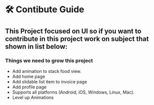 <h1> 🛠️ Contibute Guide </h1>

## This Project focused on UI so if you want to contribute in this project work on subject that shown in list below:

### Things we need to grow this project
* Add animation to stack food view.
* Add home page
* Add slidable list item to invoice page
* Add profile page
* Supports all platforms (Android, iOS, Windows, Linux, Mac).
* Level up Animations
